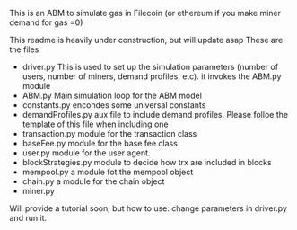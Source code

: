 This is an ABM  to simulate gas in Filecoin (or ethereum if you make miner demand for gas =0)

This readme is heavily under construction, but will update asap
These are the files

- driver.py This is used to set up the simulation parameters (number of users, number of miners, demand profiles, etc). it invokes the ABM.py module
- ABM.py Main simulation loop for the ABM model
- constants.py encondes some universal constants
- demandProfiles.py aux file to include demand profiles. Please folloe the template of this file when including one
-	transaction.py module for the transaction class
-	baseFee.py	module for the base fee class
-	user.py module for the user agent. 
- blockStrategies.py	module to decide how trx are included in blocks
- mempool.py a module fot the mempool object
- chain.py	a module for the chain object	
- miner.py



Will provide a tutorial soon, but how to use: change parameters in driver.py and run it. 
